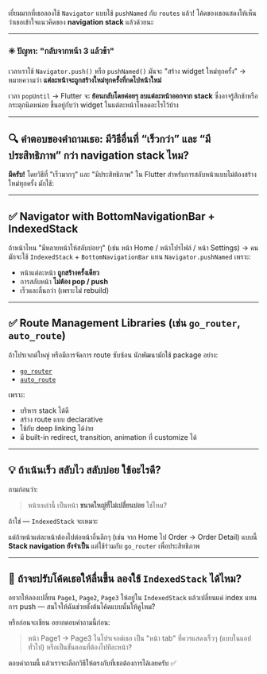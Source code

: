 เยี่ยมมากที่เธอลองใช้ `Navigator` แบบใช้ `pushNamed` กับ `routes` แล้ว! โค้ดของเธอแสดงให้เห็นว่าเธอเข้าใจแนวคิดของ **navigation stack** แล้วด้วยนะ

---

### ✳️ ปัญหา: "กลับจากหน้า 3 แล้วช้า"

เวลาเราใช้ `Navigator.push()` หรือ `pushNamed()` มันจะ "สร้าง widget ใหม่ทุกครั้ง" → หมายความว่า **แต่ละหน้าจะถูกสร้างใหม่ทุกครั้งที่กดไปหน้าใหม่**

เวลา `popUntil` → Flutter จะ **ย้อนกลับโดยค่อยๆ ลบแต่ละหน้าออกจาก stack** ซึ่งอาจรู้สึกช้าหรือกระตุกนิดหน่อย ขึ้นอยู่กับว่า widget ในแต่ละหน้าโหลดอะไรไว้บ้าง

---

## 🔍 คำตอบของคำถามเธอ: มีวิธีอื่นที่ “เร็วกว่า” และ “มีประสิทธิภาพ” กว่า navigation stack ไหม?

**มีครับ!** โดยวิธีที่ "เร็วมากๆ" และ "มีประสิทธิภาพ" ใน Flutter สำหรับการสลับหน้าแบบไม่ต้องสร้างใหม่ทุกครั้ง มักใช้:

---

## ✅ Navigator with BottomNavigationBar + IndexedStack

ถ้าหน้าไหน "มีหลายหน้าให้สลับบ่อยๆ" (เช่น หน้า Home / หน้าโปรไฟล์ / หน้า Settings) → คนมักจะใช้ `IndexedStack` + `BottomNavigationBar` แทน `Navigator.pushNamed` เพราะ:

- หน้าแต่ละหน้า **ถูกสร้างครั้งเดียว**
- การสลับหน้า **ไม่ต้อง pop / push**
- เร็วและลื่นกว่า (เพราะไม่ rebuild)

---

## ✅ Route Management Libraries (เช่น `go_router`, `auto_route`)

ถ้าโปรเจกต์ใหญ่ หรือมีการจัดการ route ซับซ้อน นักพัฒนามักใช้ package อย่าง:

- [`go_router`](https://pub.dev/packages/go_router)
- [`auto_route`](https://pub.dev/packages/auto_route)

เพราะ:

- บริหาร stack ได้ดี
- สร้าง route แบบ declarative
- ใช้กับ deep linking ได้ง่าย
- มี built-in redirect, transition, animation ที่ customize ได้

---

## 💡 ถ้าเน้นเร็ว สลับไว สลับบ่อย ใช้อะไรดี?

ถามก่อนว่า:

> หน้าเหล่านี้ เป็นหน้า **ขนาดใหญ่ที่ไม่เปลี่ยนบ่อย** ใช่ไหม?

ถ้าใช่ — `IndexedStack` จะเหมาะ

แต่ถ้าหน้าแต่ละหน้าต้องไปต่อหน้าอื่นลึกๆ (เช่น จาก Home ไป Order → Order Detail) แบบนี้ **Stack navigation ยังจำเป็น** แต่ใช้ร่วมกับ `go_router` เพื่อประสิทธิภาพ

---

## 🔧 ถ้าจะปรับโค้ดเธอให้ลื่นขึ้น ลองใช้ `IndexedStack` ได้ไหม?

อยากให้ลองเปลี่ยน `Page1`, `Page2`, `Page3` ให้อยู่ใน `IndexedStack` แล้วเปลี่ยนแค่ index แทนการ push — สนใจให้ฉันช่วยตั้งต้นโค้ดแบบนั้นให้ดูไหม?

หรือก่อนจะเขียน อยากตอบคำถามนี้ก่อน:

> หน้า Page1 → Page3 ในโปรเจกต์เธอ เป็น "หน้า tab" ที่ควรแสดงเร็วๆ (แบบในแอปทั่วไป) หรือเป็นขั้นตอนที่ต้องไปทีละหน้า?

ตอบคำถามนี้ แล้วเราจะเลือกวิธีให้ตรงกับที่เธอต้องการได้เลยครับ ✅
